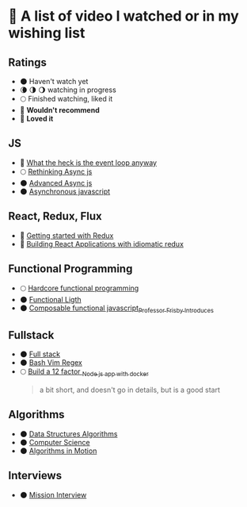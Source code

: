 # :movie_camera: A list of video I watched or in my wishing list

## Ratings

- 🌑 Haven't watch yet
- 🌘 🌗 🌖 watching in progress
- 🌕 Finished watching, liked it
- 🌝 **Wouldn't recommend**
- 🌟 **Loved it**

## JS

- 🌟 [What the heck is the event loop anyway](https://www.youtube.com/watch?v=8aGhZQkoFbQ)
- 🌕 [Rethinking Async js](https://frontendmasters.com/courses/rethinking-async-js/)
- 🌑 [Advanced Async js](https://frontendmasters.com/courses/advanced-async-js/)
- 🌑 [Asynchronous javascript](https://frontendmasters.com/courses/asynchronous-javascript/)

## React, Redux, Flux

- 🌟 [Getting started with Redux](https://egghead.io/courses/getting-started-with-redux)
- 🌟 [Building React Applications with idiomatic redux](https://egghead.io/courses/building-react-applications-with-idiomatic-redux)

## Functional Programming

- 🌕 [Hardcore functional programming](https://frontendmasters.com/courses/functional-javascript-v2/)
- 🌑 [Functional Ligth](https://frontendmasters.com/courses/functional-javascript/)
- 🌑 [Composable functional javascript<sub>Professor Frisby Introduces</sub>](https://egghead.io/courses/professor-frisby-introduces-composable-functional-javascript)

## Fullstack

- 🌑 [Full stack](https://frontendmasters.com/courses/full-stack/)
- 🌑 [Bash Vim Regex](https://frontendmasters.com/courses/bash-vim-regex/)
- 🌕 [Build a 12 factor <sub>Node js app with docker</sub>](https://egghead.io/courses/build-a-twelve-factor-node-js-app-with-docker)
  > a bit short, and doesn't go in details, but is a good start

## Algorithms

- 🌑 [Data Structures Algorithms](https://frontendmasters.com/courses/data-structures-algorithms/)
- 🌑 [Computer Science](https://frontendmasters.com/courses/computer-science/)
- 🌑 [Algorithms in Motion](https://www.manning.com/livevideo/algorithms-in-motion)

## Interviews

- 🌑 [Mission Interview](https://bigmachine.io/products/mission-interview)
